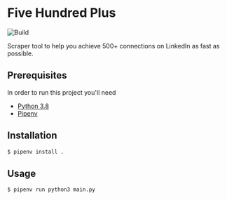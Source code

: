 # Five Hundred Plus

![Build](https://github.com/maxwowo/five-hundred-plus/workflows/Build/badge.svg)

Scraper tool to help you achieve 500+ connections on LinkedIn as fast as possible.

## Prerequisites

In order to run this project you'll need

- [Python 3.8](https://www.python.org/downloads/release/python-380/)
- [Pipenv](https://pipenv-fork.readthedocs.io/en/latest/)

## Installation

```bash
$ pipenv install .
```

## Usage

```bash
$ pipenv run python3 main.py
```
